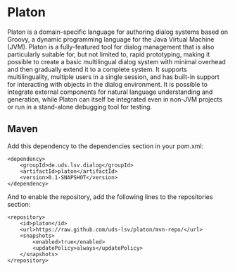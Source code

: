 Platon
======

Platon is a domain-specific language for authoring 
dialog systems based on Groovy, a dynamic programming language for 
the Java Virtual Machine (JVM).
Platon is a fully-featured tool for dialog management that is also 
particularly suitable for, but not limited to, rapid prototyping,
making it possible to create a basic multilingual dialog system with
minimal overhead and then gradually extend it to a complete system.
It supports multilinguality, multiple users in a single session, and
has built-in support for interacting with objects in the dialog
environment. It is possible to integrate external components for
natural language understanding and generation, while Platon can
itself be integrated even in non-JVM projects or run in a stand-alone
debugging tool for testing.


Maven
-----

Add this dependency to the dependencies section in your pom.xml:

    <dependency>
        <groupId>de.uds.lsv.dialog</groupId>
        <artifactId>platon</artifactId>
        <version>0.1-SNAPSHOT</version>
    </dependency>

And to enable the repository, add the following lines to the repositories section:

    <repository>
        <id>platon</id>
        <url>https://raw.github.com/uds-lsv/platon/mvn-repo/</url>
        <snapshots>
            <enabled>true</enabled>
            <updatePolicy>always</updatePolicy>
        </snapshots>
    </repository>
